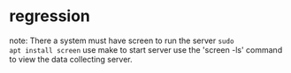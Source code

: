 # regression
note: There a system must have screen to run the server
<code>sudo apt install screen</code>
use make to start server
use the 'screen -ls' command to view the data collecting server.
